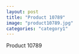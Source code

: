 ```yaml
---
layout: post
title: "Product 10789"
image: "product10789.jpg"
categories: "category1"
---
```

Product 10789
